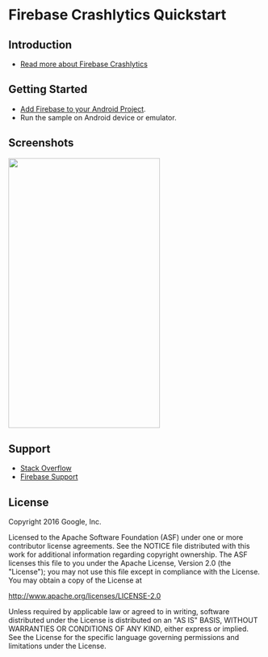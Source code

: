 Firebase Crashlytics Quickstart
===============================

Introduction
------------

- [Read more about Firebase Crashlytics](https://firebase.google.com/docs/crashlytics)

Getting Started
---------------

- [Add Firebase to your Android Project](https://firebase.google.com/docs/android/setup).
- Run the sample on Android device or emulator.

Screenshots
-----------
<img src="app/src/screen.png" height="534" width="300"/>

Support
-------

- [Stack Overflow](https://stackoverflow.com/questions/tagged/firebase-crash-reporting)
- [Firebase Support](https://firebase.google.com/support/)

License
-------

Copyright 2016 Google, Inc.

Licensed to the Apache Software Foundation (ASF) under one or more contributor
license agreements.  See the NOTICE file distributed with this work for
additional information regarding copyright ownership.  The ASF licenses this
file to you under the Apache License, Version 2.0 (the "License"); you may not
use this file except in compliance with the License.  You may obtain a copy of
the License at

  http://www.apache.org/licenses/LICENSE-2.0

Unless required by applicable law or agreed to in writing, software
distributed under the License is distributed on an "AS IS" BASIS, WITHOUT
WARRANTIES OR CONDITIONS OF ANY KIND, either express or implied.  See the
License for the specific language governing permissions and limitations under
the License.
